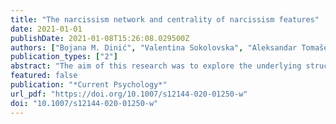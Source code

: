 ```yaml
---
title: "The narcissism network and centrality of narcissism features"
date: 2021-01-01
publishDate: 2021-01-08T15:26:08.029500Z
authors: ["Bojana M. Dinić", "Valentina Sokolovska", "Aleksandar Tomašević"]
publication_types: ["2"]
abstract: "The aim of this research was to explore the underlying structural organization and centrality of narcissism features by using network analysis. The research was conducted on a sample from the general population using subscales of four narcissism instruments (Narcissism Personality Inventory, Grandiose Narcissism Scale, Pathological Narcissism Inventory, Five-Factor Narcissism Inventory Short Form). The results revealed detection of four communities, one of which was interpreted as vulnerable narcissism, while the remaining three were interpreted as aspects of grandiose narcissism (grandiose exhibitionism, narcissistic antagonism, and authority). The results suggested that although features of grandiose narcissism (grandiose exhibitionism and leadership/authority) show consistent higher strength centrality across networks, entitlement/exploitativeness, followed by grandiose fantasy, has a central role in bringing together maladaptive grandiose and vulnerable aspects of narcissism. In addition, leadership/authority brings together various aspects of grandiose narcissism. The results support the role of entitlement features as the core of narcissism."
featured: false
publication: "*Current Psychology*"
url_pdf: "https://doi.org/10.1007/s12144-020-01250-w"
doi: "10.1007/s12144-020-01250-w"
---
```


